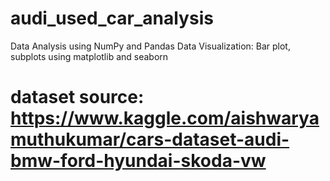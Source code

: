 # audi_used_car_analysis
Data Analysis using NumPy and Pandas Data Visualization: Bar plot, subplots using matplotlib and seaborn 
# dataset source: https://www.kaggle.com/aishwaryamuthukumar/cars-dataset-audi-bmw-ford-hyundai-skoda-vw
